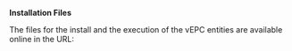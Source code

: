 

**Installation Files**

The files for the install and the execution of the vEPC entities are available online in the URL:

